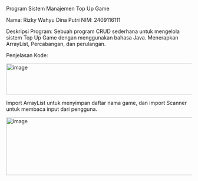 Program Sistem Manajemen Top Up Game

Nama: Rizky Wahyu Dina Putri
NIM: 2409116111

Deskripsi Program:
Sebuah program CRUD sederhana untuk mengelola sistem Top Up Game dengan menggunakan bahasa Java. Menerapkan ArrayList, Percabangan, dan perulangan.

Penjelasan Kode:

<img width="773" height="84" alt="image" src="https://github.com/user-attachments/assets/21aa03f9-56ab-45f3-929d-49f15437a8e1" />

Import ArrayList untuk menyimpan daftar nama game, dan import Scanner untuk membaca input dari pengguna. 

<img width="791" height="157" alt="image" src="https://github.com/user-attachments/assets/4142120e-ce26-4ba7-bf83-565a13a75cb3" />





